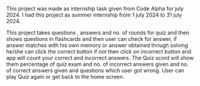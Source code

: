 This project was made as internship task given from Code Alpha for july 2024.
I had this project as summer internship from 1 july 2024 to 31 july 2024.



This project takes questions , answers and no. of rounds for quiz and then shows questions in flashcards and then user can check for answer, if answer matches with his own memory or answer obtained thriugh solving he/she can click the correct button if not then click on incorrect button and app will count your correct and incorrect answers.
The Quiz scord will show them percentage of quiz exam and no. of incorrect answers given and no. of correct answers given and questions which user got wrong. 
User can play Quiz again or get back to the home screen.
